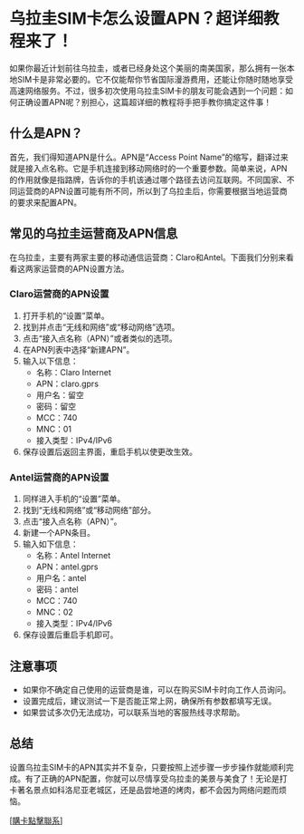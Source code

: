 # 乌拉圭SIM卡怎么设置APN？超详细教程来了！

如果你最近计划前往乌拉圭，或者已经身处这个美丽的南美国家，那么拥有一张本地SIM卡是非常必要的。它不仅能帮你节省国际漫游费用，还能让你随时随地享受高速网络服务。不过，很多初次使用乌拉圭SIM卡的朋友可能会遇到一个问题：如何正确设置APN呢？别担心，这篇超详细的教程将手把手教你搞定这件事！

## 什么是APN？

首先，我们得知道APN是什么。APN是“Access Point Name”的缩写，翻译过来就是接入点名称。它是手机连接到移动网络时的一个重要参数。简单来说，APN的作用就像是指路牌，告诉你的手机该通过哪个路径去访问互联网。不同国家、不同运营商的APN设置可能有所不同，所以到了乌拉圭后，你需要根据当地运营商的要求来配置APN。

## 常见的乌拉圭运营商及APN信息

在乌拉圭，主要有两家主要的移动通信运营商：Claro和Antel。下面我们分别来看看这两家运营商的APN设置方法。

### Claro运营商的APN设置

1. 打开手机的“设置”菜单。
2. 找到并点击“无线和网络”或“移动网络”选项。
3. 点击“接入点名称（APN）”或者类似的选项。
4. 在APN列表中选择“新建APN”。
5. 输入以下信息：
   - 名称：Claro Internet
   - APN：claro.gprs
   - 用户名：留空
   - 密码：留空
   - MCC：740
   - MNC：01
   - 接入类型：IPv4/IPv6
6. 保存设置后返回主界面，重启手机以使更改生效。

### Antel运营商的APN设置

1. 同样进入手机的“设置”菜单。
2. 找到“无线和网络”或“移动网络”部分。
3. 点击“接入点名称（APN）”。
4. 新建一个APN条目。
5. 输入如下信息：
   - 名称：Antel Internet
   - APN：antel.gprs
   - 用户名：antel
   - 密码：antel
   - MCC：740
   - MNC：02
   - 接入类型：IPv4/IPv6
6. 保存设置后重启手机即可。

## 注意事项

- 如果你不确定自己使用的运营商是谁，可以在购买SIM卡时向工作人员询问。
- 设置完成后，建议测试一下是否能正常上网，确保所有参数都填写无误。
- 如果尝试多次仍无法成功，可以联系当地的客服热线寻求帮助。

## 总结

设置乌拉圭SIM卡的APN其实并不复杂，只要按照上述步骤一步步操作就能顺利完成。有了正确的APN配置，你就可以尽情享受乌拉圭的美景与美食了！无论是打卡著名景点如科洛尼亚老城区，还是品尝地道的烤肉，都不会因为网络问题而烦恼。

[[購卡點擊聯系](https://t.me/s/SXDXQF)]